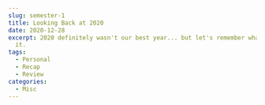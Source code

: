 ```yaml
---
slug: semester-1
title: Looking Back at 2020
date: 2020-12-28
excerpt: 2020 definitely wasn't our best year... but let's remember what was good about
  it.
tags:
  - Personal
  - Recap
  - Review
categories:
  - Misc
---
```


<script context="module">
  import SrcsetImage from "$lib/components/atoms/SrcsetImage.svelte";
  import MarkerHighlight from "$lib/components/molecules/MarkerHighlight.svelte";

  import { getSrcsetFromImport } from "$lib/utils/functions";
  import HollowKnightImage from './hollow-knight.jpg?width=1600&format=avif;webp;png&meta&imagetools';
  import PocketCompanionImage from './pocket-companion.jpg?width=1600&format=avif;webp;png&meta&imagetools';

</script>

